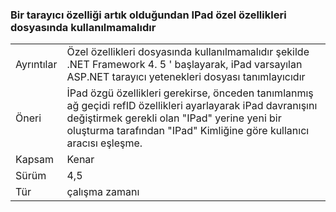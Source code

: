 ### <a name="ipad-should-not-be-used-in-custom-capabilities-file-because-it-is-now-a-browser-capability"></a>Bir tarayıcı özelliği artık olduğundan IPad özel özellikleri dosyasında kullanılmamalıdır

|   |   |
|---|---|
|Ayrıntılar|Özel özellikleri dosyasında kullanılmamalıdır şekilde .NET Framework 4. 5 ' başlayarak, iPad varsayılan ASP.NET tarayıcı yetenekleri dosyası tanımlayıcıdır|
|Öneri|İPad özgü özellikleri gerekirse, önceden tanımlanmış ağ geçidi refID özellikleri ayarlayarak iPad davranışını değiştirmek gerekli olan &quot;IPad&quot; yerine yeni bir oluşturma tarafından &quot;IPad&quot; Kimliğine göre kullanıcı aracısı eşleşme.|
|Kapsam|Kenar|
|Sürüm|4,5|
|Tür|çalışma zamanı|

